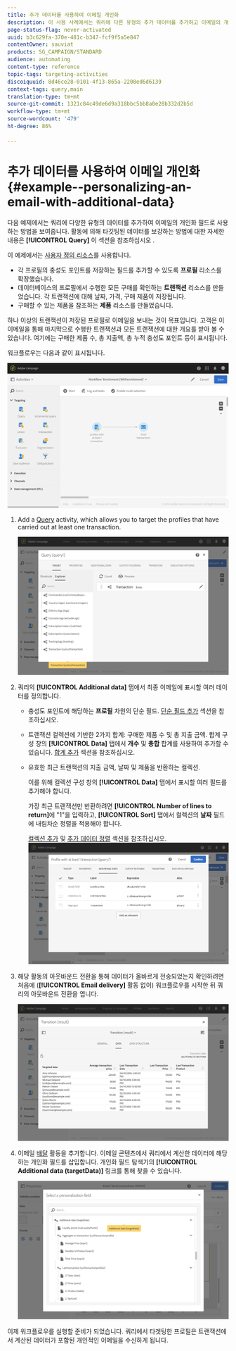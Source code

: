 ```yaml
---
title: 추가 데이터를 사용하여 이메일 개인화
description: 이 사용 사례에서는 쿼리에 다른 유형의 추가 데이터를 추가하고 이메일의 개인화 필드로 사용하는 방법을 설명합니다.
page-status-flag: never-activated
uuid: b3c629fa-370e-481c-b347-fcf9f5a5e847
contentOwner: sauviat
products: SG_CAMPAIGN/STANDARD
audience: automating
content-type: reference
topic-tags: targeting-activities
discoiquuid: 8d46ce28-0101-4f13-865a-2208ed6d6139
context-tags: query,main
translation-type: tm+mt
source-git-commit: 1321c84c49de6d9a318bbc5bb8a0e28b332d2b5d
workflow-type: tm+mt
source-wordcount: '479'
ht-degree: 86%

---
```



# 추가 데이터를 사용하여 이메일 개인화 {#example--personalizing-an-email-with-additional-data}

다음 예제에서는 쿼리에 다양한 유형의 데이터를 추가하여 이메일의 개인화 필드로 사용하는 방법을 보여줍니다. 활동에 의해 타깃팅된 데이터를 보강하는 방법에 대한 자세한 내용은 **[!UICONTROL Query]** 이 섹션을 참조하십시오 [](../../automating/using/query.md#enriching-data).

이 예제에서는 [사용자 정의 리소스](../../developing/using/data-model-concepts.md)를 사용합니다.

* 각 프로필의 충성도 포인트를 저장하는 필드를 추가할 수 있도록 **프로필** 리소스를 확장했습니다.
* 데이터베이스의 프로필에서 수행한 모든 구매를 확인하는 **트랜잭션** 리소스를 만들었습니다. 각 트랜잭션에 대해 날짜, 가격, 구매 제품이 저장됩니다.
* 구매할 수 있는 제품을 참조하는 **제품** 리소스를 만들었습니다.

하나 이상의 트랜잭션이 저장된 프로필로 이메일을 보내는 것이 목표입니다. 고객은 이 이메일을 통해 마지막으로 수행한 트랜잭션과 모든 트랜잭션에 대한 개요를 받아 볼 수 있습니다. 여기에는 구매한 제품 수, 총 지출액, 총 누적 충성도 포인트 등이 표시됩니다.

워크플로우는 다음과 같이 표시됩니다.

![](assets/enrichment_example1.png)

1. Add a [Query](../../automating/using/query.md) activity, which allows you to target the profiles that have carried out at least one transaction.

   ![](assets/enrichment_example2.png)

1. 쿼리의 **[!UICONTROL Additional data]** 탭에서 최종 이메일에 표시할 여러 데이터를 정의합니다.

   * 충성도 포인트에 해당하는 **프로필** 차원의 단순 필드. [단순 필드 추가](../../automating/using/query.md#adding-a-simple-field) 섹션을 참조하십시오.
   * 트랜잭션 컬렉션에 기반한 2가지 합계: 구매한 제품 수 및 총 지출 금액. 합계 구성 창의 **[!UICONTROL Data]** 탭에서 **개수** 및 **총합** 합계를 사용하여 추가할 수 있습니다. [합계 추가](../../automating/using/query.md#adding-an-aggregate) 섹션을 참조하십시오.
   * 유효한 최근 트랜잭션의 지출 금액, 날짜 및 제품을 반환하는 컬렉션.

      이를 위해 컬렉션 구성 창의 **[!UICONTROL Data]** 탭에서 표시할 여러 필드를 추가해야 합니다.

      가장 최근 트랜잭션만 반환하려면 **[!UICONTROL Number of lines to return]**&#x200B;에 &quot;1&quot;을 입력하고, **[!UICONTROL Sort]** 탭에서 컬렉션의 **날짜** 필드에 내림차순 정렬을 적용해야 합니다.

      [컬렉션 추가](../../automating/using/query.md#adding-a-collection) 및 [추가 데이터 정렬](../../automating/using/query.md#sorting-additional-data) 섹션을 참조하십시오.
   ![](assets/enrichment_example4.png)

1. 해당 활동의 아웃바운드 전환을 통해 데이터가 올바르게 전송되었는지 확인하려면 처음에 (**[!UICONTROL Email delivery]** 활동 없이) 워크플로우를 시작한 뒤 쿼리의 아웃바운드 전환을 엽니다.

   ![](assets/enrichment_example5.png)

1. 이메일 [배달](../../automating/using/email-delivery.md) 활동을 추가합니다. 이메일 콘텐츠에서 쿼리에서 계산한 데이터에 해당하는 개인화 필드를 삽입합니다. 개인화 필드 탐색기의 **[!UICONTROL Additional data (targetData)]** 링크를 통해 찾을 수 있습니다.

   ![](assets/enrichment_example3.png)

이제 워크플로우를 실행할 준비가 되었습니다. 쿼리에서 타겟팅한 프로필은 트랜잭션에서 계산된 데이터가 포함된 개인적인 이메일을 수신하게 됩니다.
